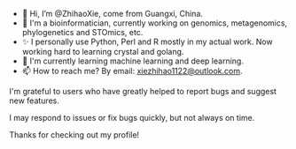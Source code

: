 - 👋 Hi, I’m @ZhihaoXie, come from Guangxi, China.
- 👀 I'm a bioinformatician, currently working on genomics, metagenomics, phylogenetics and STOmics, etc. 
- ✨ I personally use Python, Perl and R mostly in my actual work. Now working hard to learning crystal and golang.
- 🌱 I'm currently learning machine learning and deep learning.
- 📫 How to reach me? By email: xiezhihao1122@outlook.com.

I'm grateful to users who have greatly helped to report bugs and suggest new features.

I may respond to issues or fix bugs quickly, but not always on time.

Thanks for checking out my profile!

